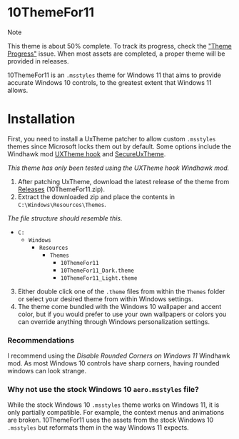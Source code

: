 # 10ThemeFor11

> [!NOTE]  
> This theme is about 50% complete. To track its progress, check the ["Theme Progress"](https://github.com/SandTechStuff/10ThemeFor11/issues/1) issue.
> When most assets are completed, a proper theme will be provided in releases.

10ThemeFor11 is an `.msstyles` theme for Windows 11 that aims to provide accurate Windows 10 controls, to the greatest extent that Windows 11 allows.

# Installation

First, you need to install a UxTheme patcher to allow custom `.msstyles` themes since Microsoft locks them out by default. Some options include the Windhawk mod [UXTheme hook](https://windhawk.net/mods/uxtheme-hook) and [SecureUxTheme](https://github.com/namazso/SecureUxTheme).

_This theme has only been tested using the UXTheme hook Windhawk mod._

1. After patching UxTheme, download the latest release of the theme from [Releases](https://github.com/SandTechStuff/10ThemeFor11/releases) (10ThemeFor11.zip).
2. Extract the downloaded zip and place the contents in `C:\Windows\Resources\Themes`.

_The file structure should resemble this._

- `C:`
	- `Windows`
		- `Resources`
			- `Themes`
				- `10ThemeFor11`
				- `10ThemeFor11_Dark.theme`
				- `10ThemeFor11_Light.theme`
3. Either double click one of the `.theme` files from within the `Themes` folder or select your desired theme from within Windows settings.
4. The theme come bundled with the Windows 10 wallpaper and accent color, but if you would prefer to use your own wallpapers or colors you can override anything through Windows personalization settings.

### Recommendations

I recommend using the _Disable Rounded Corners on Windows 11_ Windhawk mod. As most Windows 10 controls have sharp corners, having rounded windows can look strange.

### Why not use the stock Windows 10 `aero.msstyles` file?

While the stock Windows 10 `.msstyles` theme works on Windows 11, it is only partially compatible. For example, the context menus and animations are broken. 10ThemeFor11 uses the assets from the stock Windows 10 `.msstyles` but reformats them in the way Windows 11 expects.

